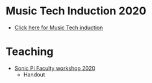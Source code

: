 
<!--

# Learning

* [Sonic Pi resources](http://ereed.gitbook.io)
* [View repo](https://github.com/MrReedSWCHS/mrreedswchs.github.io)

-->

# Music Tech Induction 2020
* [Click here for Music Tech induction](induction2020/index.html)

# Teaching

* [Sonic Pi Faculty workshop 2020](https://mrreedswchs.github.io/sonicpi2020/index.html)
	* Handout

<!--
* [Faculty workshop, 2019](https://github.com/MrReedSWCHS/sonicpi-190619)
  * [Presentation](https://mrreedswchs.github.io/pres/pres.html)
-->

